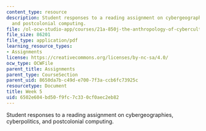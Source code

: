 ```yaml
---
content_type: resource
description: Student responses to a reading assignment on cybergeographies, cyberpolitics,
  and postcolonial computing.
file: /ol-ocw-studio-app/courses/21a-850j-the-anthropology-of-cybercultures-spring-2009/6502e604bd50f9fc7c330cf0aec2eb82_MIT21A_850Js09_week5.pdf
file_size: 86201
file_type: application/pdf
learning_resource_types:
- Assignments
license: https://creativecommons.org/licenses/by-nc-sa/4.0/
ocw_type: OCWFile
parent_title: Assignments
parent_type: CourseSection
parent_uid: 8650da7b-c49d-e700-7f3a-ccb6fc73925c
resourcetype: Document
title: Week 5
uid: 6502e604-bd50-f9fc-7c33-0cf0aec2eb82
---
```

Student responses to a reading assignment on cybergeographies, cyberpolitics, and postcolonial computing.